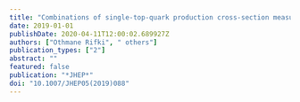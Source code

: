 ```yaml
---
title: "Combinations of single-top-quark production cross-section measurements and |f$_LV$V$_tb$| determinations at $ sqrts $ = 7 and 8 TeV with the ATLAS and CMS experiments"
date: 2019-01-01
publishDate: 2020-04-11T12:00:02.689927Z
authors: ["Othmane Rifki", " others"]
publication_types: ["2"]
abstract: ""
featured: false
publication: "*JHEP*"
doi: "10.1007/JHEP05(2019)088"
---
```


